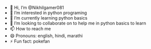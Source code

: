 - 👋 Hi, I’m @Nikhilgamer081
- 👀 I’m interested in python programing
- 🌱 I’m currently learning python basics
- 💞️ I’m looking to collaborate on to help me in python basics to learn
- 📫 How to reach me 
- 😄 Pronouns: english, hindi, marathi
- ⚡ Fun fact: pokefan

<!---
Nikhilgamer081/Nikhilgamer081 is a ✨ special ✨ repository because its `README.md` (this file) appears on your GitHub profile.
You can click the Preview link to take a look at your changes.
--->
